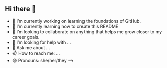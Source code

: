 ## Hi there 👋



- 🔭 I’m currently working on learning the foundations of GitHub.
- 🌱 I’m currently learning how to create this README
- 👯 I’m looking to collaborate on anything that helps me grow closer to my career goals. 
- 🤔 I’m looking for help with ...
- 💬 Ask me about ...
- 📫 How to reach me: ...
- 😄 Pronouns: she/her/they
-->
